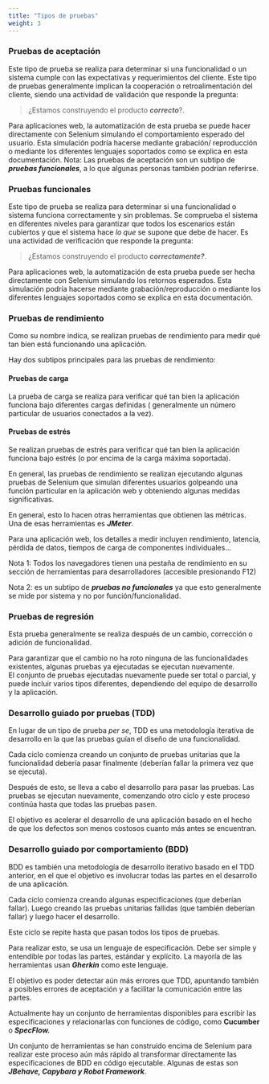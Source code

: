 ```yaml
---
title: "Tipos de pruebas"
weight: 3
---
```


### Pruebas de aceptación 
Este tipo de prueba se realiza para determinar si una funcionalidad
o un sistema cumple con las expectativas y requerimientos del cliente.
Este tipo de pruebas generalmente implican la cooperación o retroalimentación del cliente,
siendo una actividad de validación que responde la pregunta: 
>¿Estamos construyendo el producto **_correcto_**?.

Para aplicaciones web, la automatización de esta prueba se puede 
hacer directamente con Selenium simulando el comportamiento esperado 
del usuario. Esta simulación podría hacerse mediante grabación/
reproducción o mediante los diferentes lenguajes soportados como se explica 
en esta documentación. Nota: Las pruebas de aceptación son un subtipo 
de **_pruebas funcionales_**, a lo que algunas personas también 
podrían referirse.  

### Pruebas funcionales
Este tipo de prueba se realiza para determinar si una
funcionalidad o sistema funciona correctamente y sin problemas. 
Se comprueba el sistema en diferentes niveles para garantizar que
todos los escenarios están cubiertos y que el sistema hace _lo que_
se supone que debe de hacer. Es una actividad de verificación que
responde la pregunta:
>¿Estamos construyendo el producto **_correctamente?_**.

Para aplicaciones web, la automatización de esta prueba puede ser 
hecha directamente con Selenium simulando los retornos esperados. 
Esta simulación podría hacerse mediante grabación/reproducción o 
mediante los diferentes lenguajes soportados como se explica en esta 
documentación. 

### Pruebas de rendimiento 
Como su nombre indica, se realizan pruebas 
de rendimiento para medir qué tan bien está funcionando una 
aplicación. 

Hay dos subtipos principales para las pruebas de rendimiento: 

#### Pruebas de carga 
La prueba de carga se realiza para verificar qué 
tan bien la aplicación funciona bajo diferentes cargas definidas (
generalmente un número particular de usuarios conectados a la vez). 

#### Pruebas de estrés 
Se realizan pruebas de estrés para verificar 
qué tan bien la aplicación funciona bajo estrés (o por encima de la 
carga máxima soportada). 

En general, las pruebas de rendimiento se realizan ejecutando algunas 
pruebas de Selenium que simulan diferentes usuarios golpeando
una función particular en la aplicación web y obteniendo algunas 
medidas significativas. 

En general, esto lo hacen otras herramientas que obtienen las 
métricas. Una de esas herramientas es **_JMeter_**. 

Para una aplicación web, los detalles a medir incluyen rendimiento, 
latencia, pérdida de datos, tiempos de carga de componentes 
individuales... 

Nota 1: Todos los navegadores tienen una pestaña de rendimiento en su 
sección de herramientas para desarrolladores (accesible presionando 
F12) 

Nota 2: es un subtipo de **_pruebas no funcionales_** ya que esto 
generalmente se mide por sistema y no por función/funcionalidad. 

### Pruebas de regresión 
Esta prueba generalmente se realiza después 
de un cambio, corrección o adición de funcionalidad. 

Para garantizar que el cambio no ha roto ninguna de las funcionalidades 
existentes, algunas pruebas ya ejecutadas se ejecutan nuevamente.  
El conjunto de pruebas ejecutadas nuevamente puede ser total o 
parcial, y puede incluir varios tipos diferentes, dependiendo del 
equipo de desarrollo y la aplicación.  

### Desarrollo guiado por pruebas (TDD) 
En lugar de un tipo de prueba _per se_, TDD es una
metodología iterativa de desarrollo en la que las pruebas guían el 
diseño de una funcionalidad. 

Cada ciclo comienza creando un conjunto de pruebas unitarias que la 
funcionalidad debería pasar finalmente (deberían fallar la primera 
vez que se ejecuta). 

Después de esto, se lleva a cabo el desarrollo para pasar las 
pruebas. Las pruebas se ejecutan nuevamente, comenzando otro ciclo y 
este proceso continúa hasta que todas las pruebas pasen. 

El objetivo es acelerar el desarrollo de una aplicación basado en el 
hecho de que los defectos son menos costosos cuanto más antes se 
encuentran. 

### Desarrollo guiado por comportamiento (BDD) 
BDD es también una metodología de desarrollo iterativo basado en 
el TDD anterior, en el que el objetivo es involucrar todas las 
partes en el desarrollo de una aplicación. 

Cada ciclo comienza creando algunas especificaciones (que deberían 
fallar). Luego creando las pruebas unitarias fallidas (que también deberían 
fallar) y luego hacer el desarrollo. 

Este ciclo se repite hasta que pasan todos los tipos de pruebas. 

Para realizar esto, se usa un lenguaje de especificación. Debe ser 
simple y entendible por todas las partes, estándar y explícito. La 
mayoría de las herramientas usan **_Gherkin_** como este 
lenguaje. 

El objetivo es poder detectar aún más errores que TDD, apuntando 
también a posibles errores de aceptación y a facilitar la comunicación 
entre las partes. 

Actualmente hay un conjunto de herramientas disponibles para 
escribir las especificaciones y relacionarlas con funciones de 
código, como **Cucumber** o **_SpecFlow._** 

Un conjunto de herramientas se han construido encima de Selenium para realizar 
este proceso aún más rápido al transformar directamente las 
especificaciones de BDD en código ejecutable. Algunas de estas son
 **_JBehave, Capybara y Robot Framework_**.